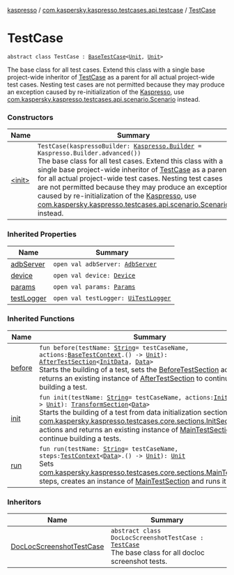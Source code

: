[kaspresso](../../index.md) / [com.kaspersky.kaspresso.testcases.api.testcase](../index.md) / [TestCase](./index.md)

# TestCase

`abstract class TestCase : `[`BaseTestCase`](../-base-test-case/index.md)`<`[`Unit`](https://kotlinlang.org/api/latest/jvm/stdlib/kotlin/-unit/index.html)`, `[`Unit`](https://kotlinlang.org/api/latest/jvm/stdlib/kotlin/-unit/index.html)`>`

The base class for all test cases. Extend this class with a single base project-wide inheritor of [TestCase](./index.md) as a
parent for all actual project-wide test cases. Nesting test cases are not permitted because they may produce an
exception caused by re-initialization of the [Kaspresso](../../com.kaspersky.kaspresso.kaspresso/-kaspresso/index.md), use
[com.kaspersky.kaspresso.testcases.api.scenario.Scenario](../../com.kaspersky.kaspresso.testcases.api.scenario/-scenario/index.md) instead.

### Constructors

| Name | Summary |
|---|---|
| [&lt;init&gt;](-init-.md) | `TestCase(kaspressoBuilder: `[`Kaspresso.Builder`](../../com.kaspersky.kaspresso.kaspresso/-kaspresso/-builder/index.md)` = Kaspresso.Builder.advanced())`<br>The base class for all test cases. Extend this class with a single base project-wide inheritor of [TestCase](./index.md) as a parent for all actual project-wide test cases. Nesting test cases are not permitted because they may produce an exception caused by re-initialization of the [Kaspresso](../../com.kaspersky.kaspresso.kaspresso/-kaspresso/index.md), use [com.kaspersky.kaspresso.testcases.api.scenario.Scenario](../../com.kaspersky.kaspresso.testcases.api.scenario/-scenario/index.md) instead. |

### Inherited Properties

| Name | Summary |
|---|---|
| [adbServer](../-base-test-case/adb-server.md) | `open val adbServer: `[`AdbServer`](../../com.kaspersky.kaspresso.device.server/-adb-server/index.md) |
| [device](../-base-test-case/device.md) | `open val device: `[`Device`](../../com.kaspersky.kaspresso.device/-device/index.md) |
| [params](../-base-test-case/params.md) | `open val params: `[`Params`](../../com.kaspersky.kaspresso.params/-params/index.md) |
| [testLogger](../-base-test-case/test-logger.md) | `open val testLogger: `[`UiTestLogger`](../../com.kaspersky.kaspresso.logger/-ui-test-logger.md) |

### Inherited Functions

| Name | Summary |
|---|---|
| [before](../-base-test-case/before.md) | `fun before(testName: `[`String`](https://kotlinlang.org/api/latest/jvm/stdlib/kotlin/-string/index.html)` = testCaseName, actions: `[`BaseTestContext`](../../com.kaspersky.kaspresso.testcases.core.testcontext/-base-test-context.md)`.() -> `[`Unit`](https://kotlinlang.org/api/latest/jvm/stdlib/kotlin/-unit/index.html)`): `[`AfterTestSection`](../../com.kaspersky.kaspresso.testcases.core.sections/-after-test-section/index.md)`<`[`InitData`](../-base-test-case/index.md#InitData)`, `[`Data`](../-base-test-case/index.md#Data)`>`<br>Starts the building of a test, sets the [BeforeTestSection](../../com.kaspersky.kaspresso.testcases.core.sections/-before-test-section/index.md) actions and returns an existing instance of [AfterTestSection](../../com.kaspersky.kaspresso.testcases.core.sections/-after-test-section/index.md) to continue the building a test. |
| [init](../-base-test-case/init.md) | `fun init(testName: `[`String`](https://kotlinlang.org/api/latest/jvm/stdlib/kotlin/-string/index.html)` = testCaseName, actions: `[`InitData`](../-base-test-case/index.md#InitData)`.() -> `[`Unit`](https://kotlinlang.org/api/latest/jvm/stdlib/kotlin/-unit/index.html)`): `[`TransformSection`](../../com.kaspersky.kaspresso.testcases.core.sections/-transform-section/index.md)`<`[`Data`](../-base-test-case/index.md#Data)`>`<br>Starts the building of a test from data initialization section. Sets [com.kaspersky.kaspresso.testcases.core.sections.InitSection](../../com.kaspersky.kaspresso.testcases.core.sections/-init-section/index.md) actions and returns an existing instance of [MainTestSection](../../com.kaspersky.kaspresso.testcases.core.sections/-main-test-section/index.md) to continue building a tests. |
| [run](../-base-test-case/run.md) | `fun run(testName: `[`String`](https://kotlinlang.org/api/latest/jvm/stdlib/kotlin/-string/index.html)` = testCaseName, steps: `[`TestContext`](../../com.kaspersky.kaspresso.testcases.core.testcontext/-test-context/index.md)`<`[`Data`](../-base-test-case/index.md#Data)`>.() -> `[`Unit`](https://kotlinlang.org/api/latest/jvm/stdlib/kotlin/-unit/index.html)`): `[`Unit`](https://kotlinlang.org/api/latest/jvm/stdlib/kotlin/-unit/index.html)<br>Sets [com.kaspersky.kaspresso.testcases.core.sections.MainTestSection](../../com.kaspersky.kaspresso.testcases.core.sections/-main-test-section/index.md) steps, creates an instance of [MainTestSection](../../com.kaspersky.kaspresso.testcases.core.sections/-main-test-section/index.md) and runs it |

### Inheritors

| Name | Summary |
|---|---|
| [DocLocScreenshotTestCase](../-doc-loc-screenshot-test-case/index.md) | `abstract class DocLocScreenshotTestCase : `[`TestCase`](./index.md)<br>The base class for all docloc screenshot tests. |
